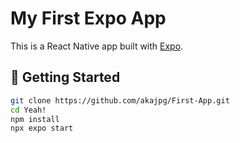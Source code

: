 # My First Expo App

This is a React Native app built with [Expo](https://expo.dev/).

## 🚀 Getting Started

```bash
git clone https://github.com/akajpg/First-App.git
cd Yeah!
npm install
npx expo start
